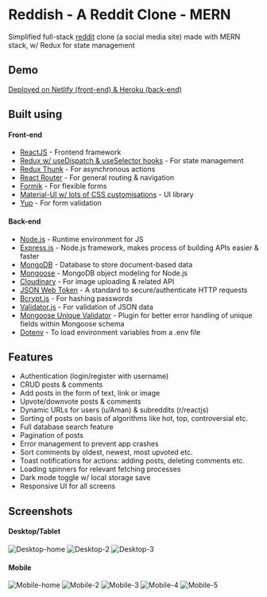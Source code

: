# Reddish - A Reddit Clone - MERN

Simplified full-stack [reddit](https://www.reddit.com) clone (a social media site) made with MERN stack, w/ Redux for state management

## Demo

[Deployed on Netlify (front-end) & Heroku (back-end)](https://reddish.netlify.app)

## Built using

#### Front-end

- [ReactJS](https://reactjs.org/) - Frontend framework
- [Redux w/ useDispatch & useSelector hooks](https://redux.js.org/) - For state management
- [Redux Thunk](https://github.com/reduxjs/redux-thunk) - For asynchronous actions
- [React Router](https://reactrouter.com/) - For general routing & navigation
- [Formik](https://formik.org/) - For flexible forms
- [Material-UI w/ lots of CSS customisations](https://material-ui.com/) - UI library
- [Yup](https://github.com/jquense/yup) - For form validation

#### Back-end

- [Node.js](https://nodejs.org/en/) - Runtime environment for JS
- [Express.js](https://expressjs.com/) - Node.js framework, makes process of building APIs easier & faster
- [MongoDB](https://www.mongodb.com/) - Database to store document-based data
- [Mongoose](https://mongoosejs.com/) - MongoDB object modeling for Node.js
- [Cloudinary](https://cloudinary.com/) - For image uploading & related API
- [JSON Web Token](https://jwt.io/) - A standard to secure/authenticate HTTP requests
- [Bcrypt.js](https://www.npmjs.com/package/bcryptjs) - For hashing passwords
- [Validator.js](https://www.npmjs.com/package/validator) - For validation of JSON data
- [Mongoose Unique Validator](https://www.npmjs.com/package/mongoose-unique-validator) - Plugin for better error handling of unique fields within Mongoose schema
- [Dotenv](https://www.npmjs.com/package/dotenv) - To load environment variables from a .env file

## Features

- Authentication (login/register with username)
- CRUD posts & comments
- Add posts in the form of text, link or image
- Upvote/downvote posts & comments
- Dynamic URLs for users (u/Aman) & subreddits (r/reactjs)
- Sorting of posts on basis of algorithms like hot, top, controversial etc.
- Full database search feature
- Pagination of posts
- Error management to prevent app crashes
- Sort comments by oldest, newest, most upvoted etc.
- Toast notifications for actions: adding posts, deleting comments etc.
- Loading spinners for relevant fetching processes
- Dark mode toggle w/ local storage save
- Responsive UI for all screens

## Screenshots

#### Desktop/Tablet

![Desktop-home](https://github.com/amand33p/reddish-reddit-clone-mern/blob/master/screenshots/desktop-home.png)
![Desktop-2](https://github.com/amand33p/reddish-reddit-clone-mern/blob/master/screenshots/desktop-2.png)
![Desktop-3](https://github.com/amand33p/reddish-reddit-clone-mern/blob/master/screenshots/desktop-3.png)

#### Mobile

![Mobile-home](https://github.com/amand33p/reddish-reddit-clone-mern/blob/master/screenshots/mobile-home.png)
![Mobile-2](https://github.com/amand33p/reddish-reddit-clone-mern/blob/master/screenshots/mobile-2.png)
![Mobile-3](https://github.com/amand33p/reddish-reddit-clone-mern/blob/master/screenshots/mobile-3.png)
![Mobile-4](https://github.com/amand33p/reddish-reddit-clone-mern/blob/master/screenshots/mobile-4.png)
![Mobile-5](https://github.com/amand33p/reddish-reddit-clone-mern/blob/master/screenshots/mobile-5.png)
